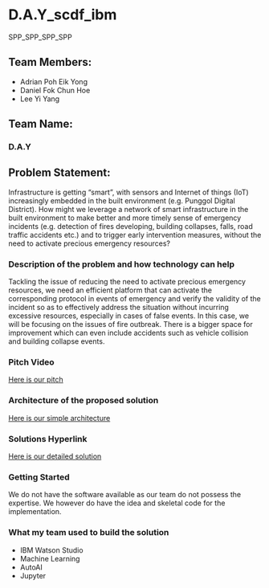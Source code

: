 # D.A.Y_scdf_ibm
SPP_SPP_SPP_SPP
## Team Members:
- Adrian Poh Eik Yong
- Daniel Fok Chun Hoe
- Lee Yi Yang

## Team Name:
### D.A.Y

## Problem Statement:
Infrastructure is getting “smart”, with sensors and Internet of things (IoT) increasingly embedded in the built environment (e.g. Punggol Digital District). How might we leverage a network of smart infrastructure in the built environment to make better and more timely sense of emergency incidents (e.g. detection of fires developing, building collapses, falls, road traffic accidents etc.) and to trigger early intervention measures, without the need to activate precious emergency resources?

### Description of the problem and how technology can help
Tackling the issue of reducing the need to activate precious emergency resources, we need an efficient platform that can activate the corresponding protocol in events of emergency and verify the validity of the incident so as to effectively address the situation without incurring excessive resources, especially in cases of false events. In this case, we will be focusing on the issues of fire outbreak. There is a bigger space for improvement which can even include accidents such as vehicle collision and building collapse events.

### Pitch Video
[Here is our pitch](https://youtu.be/UkkhjE2lL5s)

### Architecture of the proposed solution
[Here is our simple architecture](./ArchitectLayout.jpg)

### Solutions Hyperlink
[Here is our detailed solution](./D.A.Y_SCDFxIBM_Challenge.docx)

### Getting Started
We do not have the software available as our team do not possess the expertise. We however do have the idea and skeletal code for the implementation.

### What my team used to build the solution
- IBM Watson Studio
- Machine Learning
- AutoAI
- Jupyter

